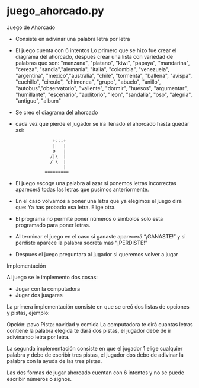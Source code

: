 # juego_ahorcado.py

Juego de Ahorcado 

- Consiste en adivinar una palabra letra por letra 
- El juego cuenta con 6 intentos 
Lo primero que se hizo fue crear el diagrama del ahorcado, después crear una lista con variedad de palabras que son: 
"manzana", "platano", "kiwi", "papaya", "mandarina", "cereza", "sandia","alemania", "italia", "colombia", "venezuela",
"argentina", "mexico","australia", "chile", "tormenta", "ballena", "avispa", "cuchillo", "circulo", "chimenea", "grupo", 
"abuelo", "anillo", "autobus","observatorio", "valiente", "dormir", "huesos", "argumentar", "humillante", "escenario", 
"auditorio", "leon", "sandalia", "oso", "alegria", "antiguo", "album"
- Se creo el diagrama del ahorcado 
- cada vez que pierde el jugador se ira llenado el ahorcado hasta quedar asi:

                    +---+
                    |   |
                    O   |
                   /|\  |
                   / \  |
                        |
                 =========
                 
- El juego escoge una palabra al azar si ponemos letras incorrectas aparecerá todas las letras que pusimos anteriormente. 
- En el caso volvamos a poner una letra que ya elegimos el juego dira que: Ya has probado esa letra. Elige otra.
- El programa no permite poner números o símbolos solo esta programado para poner letras.
- Al terminar el juego en el caso si ganaste aparecerá “¡GANASTE!” y si perdiste aparece la palabra secreta mas “¡PERDISTE!”
- Despues el juego preguntara al jugador si queremos volver a jugar 

Implementación

Al juego se le implemento dos cosas:
-	Jugar con la computadora
-	Jugar dos juagares

La primera implementación consiste en que se creó dos listas de opciones y pistas, ejemplo:

Opción: pavo
Pista: navidad y comida
La computadora te dirá cuantas letras contiene la palabra elegida te dará dos pistas, el jugador debe de ir adivinando letra por letra.

La segunda implementación consiste en que el jugador 1 elige cualquier palabra y debe de escribir tres pistas, el jugador dos debe de adivinar la palabra con la ayuda de las tres pistas.

Las dos formas de jugar ahorcado cuentan con 6 intentos y no se puede escribir números o signos.

